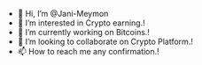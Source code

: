 - 👋 Hi, I’m @Jani-Meymon
- 👀 I’m interested in Crypto earning.!
- 🌱 I’m currently working on Bitcoins.!
- 💞️ I’m looking to collaborate on Crypto Platform.!
- 📫 How to reach me any confirmation.!

<!---
Jani-Meymon/Jani-Meymon is a ✨ special ✨ repository because its `README.md` (this file) appears on your GitHub profile.
You can click the Preview link to take a look at your changes.
--->
